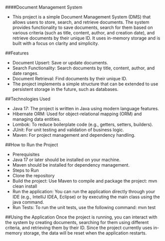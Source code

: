 ####Document Management System
 - This project is a simple Document Management System (DMS) that allows users to store, search, and retrieve documents. The system provides functionality to save documents, search for them based on various criteria (such as title, content, author, and creation date), and retrieve documents by their unique ID. It uses in-memory storage and is built with a focus on clarity and simplicity.

##Features
 - Document Upsert: Save or update documents.
 - Search Functionality: Search documents by title, content, author, and date ranges.
 - Document Retrieval: Find documents by their unique ID.
 - The project implements a simple structure that can be extended to use persistent storage in the future, such as databases.

##Technologies Used
 - Java 17: The project is written in Java using modern language features.
 - Hibernate ORM: Used for object-relational mapping (ORM) and managing data entities.
 - Lombok: To reduce boilerplate code (e.g., getters, setters, builders).
 - JUnit: For unit testing and validation of business logic.
 - Maven: For project management and dependency handling.
 
##How to Run the Project
 - Prerequisites
 - Java 17 or later should be installed on your machine.
 - Maven should be installed for dependency management.
 - Steps to Run
 - Clone the repository
 - Build the project: Use Maven to compile and package the project:
mvn clean install
 - Run the application: You can run the application directly through your IDE (e.g., IntelliJ IDEA, Eclipse) or by executing the main class using the java command.
 - Run Tests: To run the unit tests, use the following command:
mvn test

##Using the Application
Once the project is running, you can interact with the system by creating documents, searching for them using different criteria, and retrieving them by their ID. Since the project currently uses in-memory storage, the data will be reset when the application restarts.
